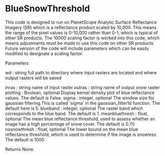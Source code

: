 # BlueSnowThreshold

 
  This code is designed to run on PlanetScope Analytic Surface Reflectance Imagery (SR) which is a reflectance product scaled by 10,000.
  This means the range of the pixel values is 0-10,000 rather than 0-1, which is typical of other SR products. 
  The 10000 scaling factor is worked into this code, which means adjustments must be made to use this code on other SR products. 
  Future version of the code will include parameters which can be easily modified to designate a scaling factor.
  


Parameters

wd : string
    full path to directory where input rasters are located and where output rasters will be saved
    
    
inras : string
    name of input raster
outras : string
    name of output snow raster
plotting : Boolean, optional
    Display kernel density plot of blue reflectance values. The default is False.
sigma : integer, optional
    The window size for gaussian filtering.This is called 'sigma' in the gaussian_filter1d function.
    The default here is 5.
blueband : integer, optional
    The raster band which corresponds to the blue band. The default is 1.
meanbluethresh : float, optional
    The mean blue reflectance threshold, used to assess whether an image has a high percentage of snow cover. 
    The default is 0.70
nosnowthresh : float, optional
    The lower bound on the mean blue reflectance threshold, which is used to determine if the image is snowless
    The default is 1000

Returns
None.

